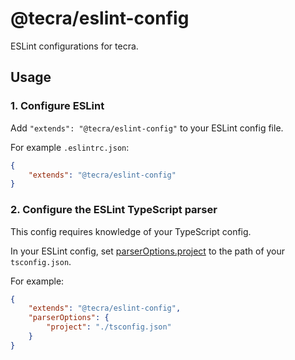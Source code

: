 # @tecra/eslint-config

ESLint configurations for tecra.

## Usage
### 1. Configure ESLint

Add `"extends": "@tecra/eslint-config"` to your ESLint config file.

For example `.eslintrc.json`:
```json
{
    "extends": "@tecra/eslint-config"
}
```

### 2. Configure the ESLint TypeScript parser

This config requires knowledge of your TypeScript config.

In your ESLint config, set [parserOptions.project] to the path of your `tsconfig.json`.

For example:
```json
{
    "extends": "@tecra/eslint-config",
    "parserOptions": {
        "project": "./tsconfig.json"
    }
}
```

[parserOptions.project]: https://github.com/typescript-eslint/typescript-eslint/tree/master/packages/parser#parseroptionsproject
